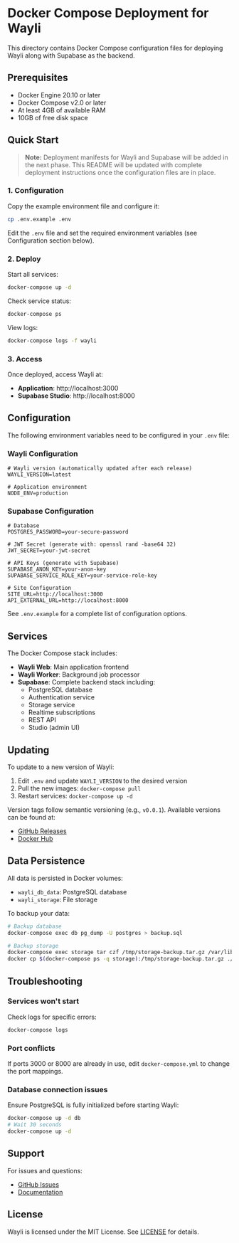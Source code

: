 # Docker Compose Deployment for Wayli

This directory contains Docker Compose configuration files for deploying Wayli along with Supabase as the backend.

## Prerequisites

- Docker Engine 20.10 or later
- Docker Compose v2.0 or later
- At least 4GB of available RAM
- 10GB of free disk space

## Quick Start

> **Note:** Deployment manifests for Wayli and Supabase will be added in the next phase. This README will be updated with complete deployment instructions once the configuration files are in place.

### 1. Configuration

Copy the example environment file and configure it:

```bash
cp .env.example .env
```

Edit the `.env` file and set the required environment variables (see Configuration section below).

### 2. Deploy

Start all services:

```bash
docker-compose up -d
```

Check service status:

```bash
docker-compose ps
```

View logs:

```bash
docker-compose logs -f wayli
```

### 3. Access

Once deployed, access Wayli at:
- **Application**: http://localhost:3000
- **Supabase Studio**: http://localhost:8000

## Configuration

The following environment variables need to be configured in your `.env` file:

### Wayli Configuration

```env
# Wayli version (automatically updated after each release)
WAYLI_VERSION=latest

# Application environment
NODE_ENV=production
```

### Supabase Configuration

```env
# Database
POSTGRES_PASSWORD=your-secure-password

# JWT Secret (generate with: openssl rand -base64 32)
JWT_SECRET=your-jwt-secret

# API Keys (generate with Supabase)
SUPABASE_ANON_KEY=your-anon-key
SUPABASE_SERVICE_ROLE_KEY=your-service-role-key

# Site Configuration
SITE_URL=http://localhost:3000
API_EXTERNAL_URL=http://localhost:8000
```

See `.env.example` for a complete list of configuration options.

## Services

The Docker Compose stack includes:

- **Wayli Web**: Main application frontend
- **Wayli Worker**: Background job processor
- **Supabase**: Complete backend stack including:
  - PostgreSQL database
  - Authentication service
  - Storage service
  - Realtime subscriptions
  - REST API
  - Studio (admin UI)

## Updating

To update to a new version of Wayli:

1. Edit `.env` and update `WAYLI_VERSION` to the desired version
2. Pull the new images: `docker-compose pull`
3. Restart services: `docker-compose up -d`

Version tags follow semantic versioning (e.g., `v0.0.1`). Available versions can be found at:
- [GitHub Releases](https://github.com/wayli-app/wayli/releases)
- [Docker Hub](https://hub.docker.com/r/zehbart/wayli/tags)

## Data Persistence

All data is persisted in Docker volumes:
- `wayli_db_data`: PostgreSQL database
- `wayli_storage`: File storage

To backup your data:

```bash
# Backup database
docker-compose exec db pg_dump -U postgres > backup.sql

# Backup storage
docker-compose exec storage tar czf /tmp/storage-backup.tar.gz /var/lib/storage
docker cp $(docker-compose ps -q storage):/tmp/storage-backup.tar.gz ./storage-backup.tar.gz
```

## Troubleshooting

### Services won't start

Check logs for specific errors:
```bash
docker-compose logs
```

### Port conflicts

If ports 3000 or 8000 are already in use, edit `docker-compose.yml` to change the port mappings.

### Database connection issues

Ensure PostgreSQL is fully initialized before starting Wayli:
```bash
docker-compose up -d db
# Wait 30 seconds
docker-compose up -d
```

## Support

For issues and questions:
- [GitHub Issues](https://github.com/wayli-app/wayli/issues)
- [Documentation](https://github.com/wayli-app/wayli)

## License

Wayli is licensed under the MIT License. See [LICENSE](../../LICENSE) for details.
